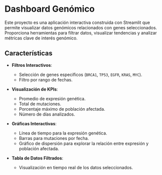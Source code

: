 # Dashboard Genómico

Este proyecto es una aplicación interactiva construida con Streamlit que permite visualizar datos genómicos relacionados con genes seleccionados. Proporciona herramientas para filtrar datos, visualizar tendencias y analizar métricas clave de interés genómico.

## Características

- **Filtros Interactivos**:
  - Selección de genes específicos (`BRCA1`, `TP53`, `EGFR`, `KRAS`, `MYC`).
  - Filtro por rango de fechas.

- **Visualización de KPIs**:
  - Promedio de expresión genética.
  - Total de mutaciones.
  - Porcentaje máximo de población afectada.
  - Número de días analizados.

- **Gráficas Interactivas**:
  - Línea de tiempo para la expresión genética.
  - Barras para mutaciones por fecha.
  - Gráfico de dispersión para explorar la relación entre expresión y población afectada.

- **Tabla de Datos Filtrados**:
  - Visualización en tiempo real de los datos seleccionados.

